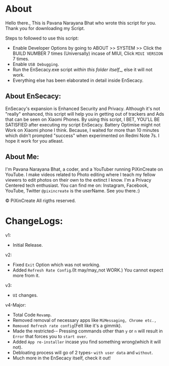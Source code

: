 # About 
Hello there.,
This is Pavana Narayana Bhat who wrote this script for you.
Thank you for downloading my Script.

Steps to followed to use this script:
- Enable Developer Options by going to ABOUT >> SYSTEM >> Click the BUILD NUMBER 7 times (Universally) incase of MIUI, Click ```MIUI VERSION``` 7 times.
- Enable ```USB Debugging```.
- Run the EnSecacy.exe script _within this folder itself__, else it will not work.
- Everything else has been elaborated in detail inside EnSecacy.

 ## About EnSecacy:
EnSecacy's expansion is Enhanced Security and Privacy. Although it's not "really" enhanced,
this script will help you in getting out of trackers and Ads that can be seen on Xiaomi Phones.
By using this script, I  BET, YOU'LL BE SATISFIED after executing my script EnSecacy.
Battery Optimise might not Work on Xiaomi phone I think. Because, I waited for more than 10
minutes which didn't prompted "success" when experimented on Redmi Note 7s. I hope it work for you atleast.

## About Me:
I'm Pavana Narayana Bhat, a coder, and a YouTuber running PiXinCreate on YouTube. 
I make videos related to Photo editing where I teach my fellow viewers to edit photos on their own to the extinct I know. 
I'm a Privacy Centered tech enthusiast.
You can find me on: Instagram, Facebook, YouTube, Twitter
```@pixincreate``` is the userName. See you there.:)



© PiXinCreate
All rigths reserved.

# ChangeLogs:
v1:
- Initial Release.

v2:
- Fixed ```Exit``` Option which was not working.
- Added ```Refresh Rate Config```.(It may/may_not WORK.) You cannot expect more from it.
	
v3:
- ```UI``` changes.

v4-Major:
- Total Code ```Revamp```.
- Removed removal of necessary apps like ```MiMessaging, Chrome etc.,```
- ```Removed Refresh rate config```(Felt like it's a gimmik).
- Made the restricted-- Pressing commands other than ```y``` or ```n``` will result in ```Error``` that forces you to ```start over```.
- Added ```App re-installer``` incase you find something wrong(which it will not).
- Debloating process will go of 2 types- ```with user data``` and ```without```.
- Much more in the EnSecacy itself, check it out!
		
